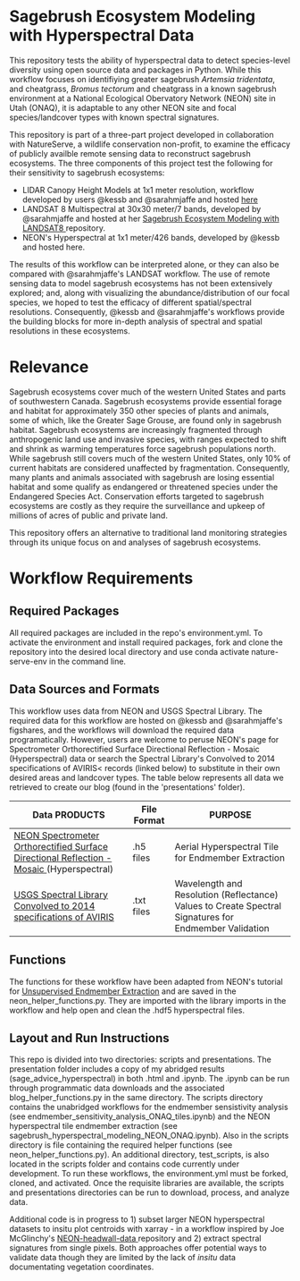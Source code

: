 # Sagebrush Ecosystem Modeling with Hyperspectral Data

This repository tests the ability of hyperspectral data to detect species-level diversity using open source data and packages in Python.  While this workflow focuses on identifiying greater sagebrush *Artemsia tridentata*, and cheatgrass, *Bromus tectorum* and cheatgrass in a known sagebrush environment at a National Ecological Obervatory Network (NEON) site in Utah (ONAQ), it is adaptable to any other NEON site and focal species/landcover types with known spectral signatures. 
  
This repository is part of a three-part project developed in collaboration with NatureServe, a wildlife conservation non-profit, to examine the efficacy of publicly availble remote sensing data to reconstruct sagebrush ecosystems. The three components of this project test the following for their sensitivity to sagebrush ecosystems:<br>

* LIDAR Canopy Height Models at 1x1 meter resolution, workflow developed by users @kessb and @sarahmjaffe and hosted <a href= "https://github.com/kessb/sagebrush-ecosystem-modelinghere" target="blank"> here</a> <br>
* LANDSAT 8 Multispectral at 30x30 meter/7 bands, developed by @sarahmjaffe and hosted at her <a href ="https://github.com/sarahmjaffe/sagebrush-ecosystem-modeling-with-landsat8"> Sagebrush Ecosystem Modeling with LANDSAT8 </a> repository.<br> 
* NEON's Hyperspectral at 1x1 meter/426 bands, developed by @kessb and hosted here. <br>

The results of this workflow can be interpreted alone,  or they can also be compared with @sarahmjaffe's LANDSAT workflow. The use of remote sensing data to model sagebrush ecosystems has not been extensively explored; and, along with visualizing the abundance/distribution of our focal species, we hoped to test the efficacy of different spatial/spectral resolutions. Consequently, @kessb and @sarahmjaffe's workflows provide the building blocks for more in-depth analysis of spectral and spatial resolutions in these ecosystems.

# Relevance
Sagebrush ecosystems cover much of the western United States and parts of southwestern Canada. Sagebrush ecosystems provide essential forage and habitat for approximately 350 other species of plants and animals, some of which, like the Greater Sage Grouse, are found only in sagebrush habitat. Sagebrush ecosystems are increasingly fragmented through anthropogenic land use and invasive species, with ranges expected to shift and shrink as warming temperatures force sagebrush populations north. While sagebrush still covers much of the western United States, only 10% of current habitats are considered unaffected by fragmentation. Consequently, many plants and animals associated with sagebrush are losing essential habitat and some qualify as endangered or threatened species under the Endangered Species Act. Conservation efforts targeted to sagebrush ecosystems are costly as they require the surveillance and upkeep of millions of acres of public and private land.

This repository offers an alternative to traditional land monitoring strategies through its unique focus on and analyses of sagebrush ecosystems. 

# Workflow Requirements
## Required Packages
All required packages are included in the repo's environment.yml. To activate the environment and install required packages, fork and clone the repository into the desired local directory and use conda activate nature-serve-env in the command line. 

## Data Sources and Formats
This workflow uses data from NEON and USGS Spectral Library. The required data for this workflow are hosted on @kessb and @sarahmjaffe's figshares, and the workflows will download the required data programatically. However, users are welcome to peruse NEON's page for Spectrometer Orthorectified Surface Directional Reflection - Mosaic (Hyperspectral) data or search the Spectral Library's Convolved to 2014 specifications of AVIRIS< records (linked below) to substitute in their own desired areas and landcover types. The table below represents all data we retrieved to create our blog (found in the 'presentations' folder).

| Data PRODUCTS                                                               | File Format  |  PURPOSE                                             |
|-----------------------------------------------------------------------------|------------|--------------------------------------------------------|
| <a href= "https://data.neonscience.org/data-products/DP3.30006.001" target="blank">NEON Spectrometer Orthorectified Surface Directional Reflection - Mosaic </a> (Hyperspectral)      | .h5 files  | Aerial Hyperspectral Tile for Endmember Extraction          |
| <a href="https://crustal.usgs.gov/speclab/AV14.php" target="blank" > USGS Spectral Library Convolved to 2014 specifications of AVIRIS </a> | .txt files | Wavelength and Resolution (Reflectance) Values to Create Spectral Signatures for Endmember Validation |

## Functions
The functions for these workflow have been adapted from NEON's tutorial for <a href= "https://www.neonscience.org/classification-endmember-python" target="blank"> Unsupervised Endmember Extraction</a> and are saved in the neon_helper_functions.py. They are imported with the library imports in the workflow and help open and clean the .hdf5 hyperspectral files.

## Layout and Run Instructions
This repo is divided into two directories: scripts and presentations. The presentation folder includes a copy of my abridged results (sage_advice_hyperspectral) in both .html and .ipynb. The .ipynb can be run through programmatic data downloads and the associated blog_helper_functions.py in the same directory. The scripts directory contains the unabridged workflows for the endmember sensistivity analysis (see endmember_sensitivity_analysis_ONAQ_tiles.ipynb) and the NEON hyperspectral tile endmember extraction (see sagebrush_hyperspectral_modeling_NEON_ONAQ.ipynb). Also in the scripts directory is file containing the required helper functions (see neon_helper_functions.py). An additional directory, test_scripts, is also located in the scripts folder and contains code currently under development. To run these workflows, the environment.yml must be forked, cloned, and activated. Once the requisite libraries are available, the scripts and presentations directories can be run to download, process, and analyze data. 

Additional code is in progress to 1) subset larger NEON hyperspectral datasets to insitu plot centroids with xarray - in a workflow inspired by Joe McGlinchy's <a href="https://github.com/earthlab/neon-headwall-data" > NEON-headwall-data </a> repository and 2) extract spectral signatures from single pixels. Both approaches offer potential ways to validate data though they are limited by the lack of *insitu* data documentating vegetation coordinates.
